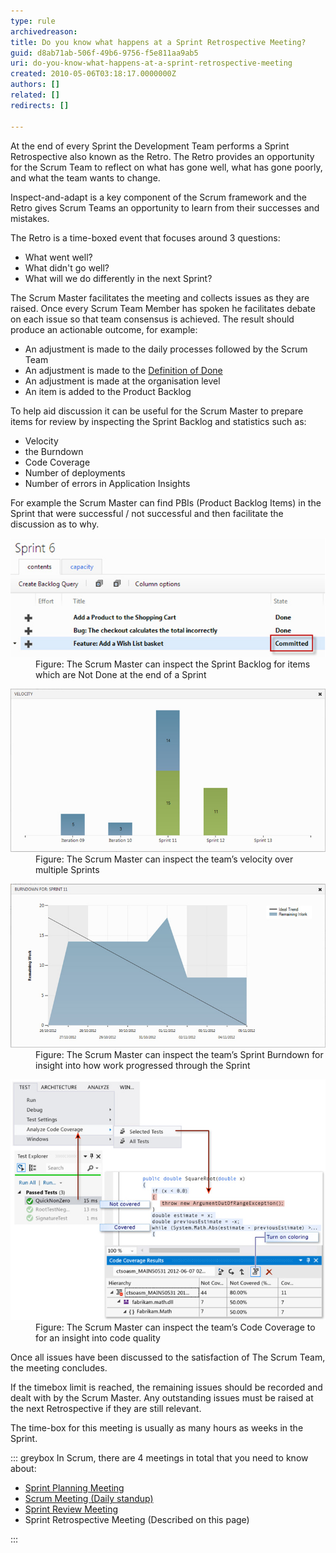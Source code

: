 ```yaml
---
type: rule
archivedreason: 
title: Do you know what happens at a Sprint Retrospective Meeting?
guid: d8ab71ab-506f-49b6-9756-f5e811aa9ab5
uri: do-you-know-what-happens-at-a-sprint-retrospective-meeting
created: 2010-05-06T03:18:17.0000000Z
authors: []
related: []
redirects: []

---
```


At the end of every Sprint the Development Team performs a Sprint Retrospective also known as the Retro. The Retro provides an opportunity for the Scrum Team to reflect on what has gone well, what has gone poorly, and what the team wants to change.

Inspect-and-adapt is a key component of the Scrum framework and the Retro gives Scrum Teams an opportunity to learn from their successes and mistakes.

<!--endintro-->

The Retro is a time-boxed event that focuses around 3 questions:


* What went well?
* What didn't go well?
* What will we do differently in the next Sprint?





The Scrum Master facilitates the meeting and collects issues as they are raised. Once every Scrum Team Member has spoken he facilitates debate on each issue so that team consensus is achieved.  The result should produce an actionable outcome, for example:

* An adjustment is made to the daily processes followed by the Scrum Team
* An adjustment is made to the [Definition of Done](/Pages/RetrospectiveMeeting.aspx)
* An adjustment is made at the organisation level
* An item is added to the Product Backlog


To help aid discussion it can be useful for the Scrum Master to prepare items for review by inspecting the Sprint Backlog and statistics such as:

* Velocity
* the Burndown
* Code Coverage
* Number of deployments
* Number of errors in Application Insights


For example the Scrum Master can find PBIs (Product Backlog Items) in the Sprint that were successful / not successful and then facilitate the discussion as to why.
<dl class="image"><dt><img src="retrospective-meeting-1.jpg" alt=""> </dt>
<dd>Figure: The Scrum Master can inspect the Sprint Backlog for items which are Not Done at the end of a Sprint</dd></dl><dl class="image"><dt><img src="retrospective-meeting-2.jpg" alt=""> </dt>
<dd>Figure: The Scrum Master can inspect the team’s velocity over multiple Sprints</dd></dl><dl class="image"><dt><img src="retrospective-meeting-3.jpg" alt=""> </dt>
<dd>Figure: The Scrum Master can inspect the team’s Sprint Burndown for insight into how work progressed through the Sprint</dd></dl><dl class="image"><dt><img src="retrospective-meeting-4.jpg" alt=""> </dt>
<dd>Figure: The Scrum Master can inspect the team’s Code Coverage to for an insight into code quality</dd></dl>
Once all issues have been discussed to the satisfaction of The Scrum Team, the meeting concludes.

 If the timebox limit is reached, the remaining issues should be recorded and dealt with by the Scrum Master.  Any outstanding issues must be raised at the next Retrospective if they are still relevant.

 The time-box for this meeting is usually as many hours as weeks in the Sprint.



::: greybox
In Scrum, there are 4 meetings in total that you need to know about:
* [Sprint Planning Meeting](/Pages/SprintPlanningMeeting.aspx "Sprint Planning Meeting")
* [Scrum Meeting (Daily standup)](/Pages/DailyScrumUpdateTasks.aspx "Update tasks before Daily Scrum Meeting")
* [Sprint Review Meeting](/Pages/SprintReviewMeeting.aspx "Sprint Review Meeting")
* Sprint Retrospective Meeting (Described on this page)


:::
